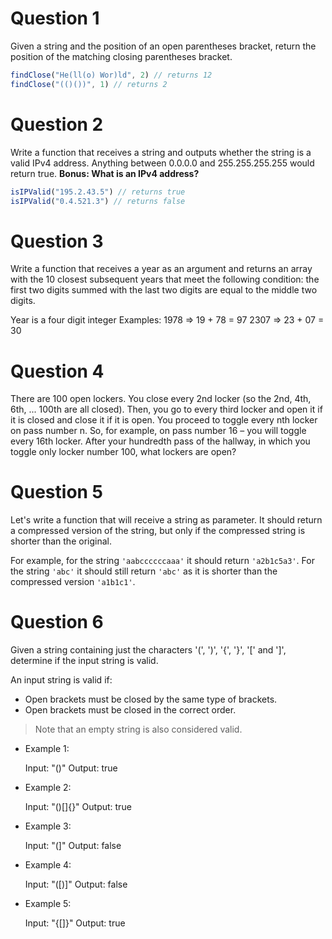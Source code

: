 
# Question 1
Given a string and the position of an open parentheses bracket, return the position of the matching closing parentheses bracket.
```js
findClose("He(ll(o) Wor)ld", 2) // returns 12
findClose("(()())", 1) // returns 2
```


# Question 2
Write a function that receives a string and outputs whether the string is a valid IPv4 address. Anything between 0.0.0.0 and 255.255.255.255 would return true. **Bonus: What is an IPv4 address?**
```js
isIPValid("195.2.43.5") // returns true
isIPValid("0.4.521.3") // returns false
```


# Question 3
Write a function that receives a year as an argument and returns an array with the 10 closest subsequent years that meet the following condition: the first two digits summed with the last two digits are equal to the middle two digits.

Year is a four digit integer
Examples:
1978 => 19 + 78 = 97
2307 => 23 + 07 = 30


# Question 4
There are 100 open lockers. You close every 2nd locker (so the 2nd, 4th, 6th, ... 100th are all closed). Then, you go to every third locker and open it if it is closed and close it if it is open. You proceed to toggle every nth locker on pass number n. So, for example, on pass number 16 – you will toggle every 16th locker. After your hundredth pass of the hallway, in which you toggle only locker number 100, what lockers are open?



# Question 5

Let's write a function that will receive a string as parameter. It should return a compressed version of the string, but only if the compressed string is shorter than the original.

For example, for the string `'aabccccccaaa'` it should return `'a2b1c5a3'`.
For the string `'abc'` it should still return `'abc'` as it is shorter than the compressed version `'a1b1c1'`.



# Question 6

Given a string containing just the characters '(', ')', '{', '}', '[' and ']', determine if the input string is valid.

An input string is valid if:
* Open brackets must be closed by the same type of brackets.
* Open brackets must be closed in the correct order.

> Note that an empty string is also considered valid.

* Example 1:

  Input: "()"
  Output: true

* Example 2:

  Input: "()[]{}"
  Output: true

* Example 3:

  Input: "(]"
  Output: false

* Example 4:

  Input: "([)]"
  Output: false

* Example 5:

  Input: "{[]}"
  Output: true
